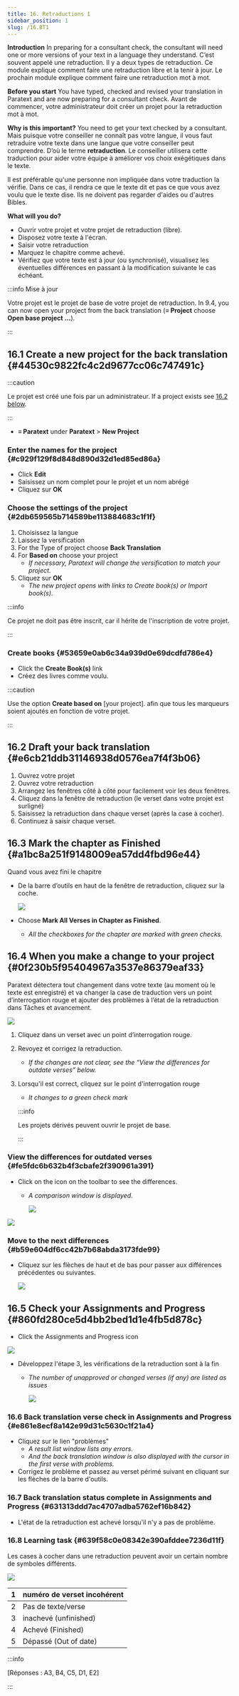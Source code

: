 ```yaml
---
title: 16. Retraductions 1
sidebar_position: 1
slug: /16.BT1
---
```


**Introduction**  In preparing for a consultant check, the consultant will need one or more versions of your text in a language they understand. C’est souvent appelé une retraduction. Il y a deux types de retraduction. Ce module explique comment faire une retraduction libre et la tenir à jour. Le prochain module explique comment faire une retraduction mot à mot.

**Before you start**  You have typed, checked and revised your translation in Paratext and are now preparing for a consultant check. Avant de commencer, votre administrateur doit créer un projet pour la retraduction mot à mot.

**Why is this important?**  You need to get your text checked by a consultant. Mais puisque votre conseiller ne connaît pas votre langue, il vous faut retraduire votre texte dans une langue que votre conseiller peut comprendre. D’où le terme <strong x-id="1">retraduction</strong>. Le conseiller utilisera cette traduction pour aider votre équipe à améliorer vos choix exégétiques dans le texte.

Il est préférable qu'une personne non impliquée dans votre traduction la vérifie. Dans ce cas, il rendra ce que le texte dit et pas ce que vous avez voulu que le texte dise. Ils ne doivent pas regarder d'aides ou d'autres Bibles.

**What will you do?**

- Ouvrir votre projet et votre projet de retraduction (libre).
- Disposez votre texte à l'écran.
- Saisir votre retraduction
- Marquez le chapitre comme achevé.
- Vérifiez que votre texte est à jour (ou synchronisé), visualisez les éventuelles différences en passant à la modification suivante le cas échéant.

:::info Mise à jour

Votre projet est le projet de base de votre projet de retraduction. In 9.4, you can now open your project from the back translation (**≡ Project** choose **Open base project …**).

:::

## 16.1 Create a new project for the back translation {#44530c9822fc4c2d9677cc06c747491c}

:::caution

Le projet est créé une fois par un administrateur. If a project exists see [16.2 below](/16.BT1#e6cb21ddb31146938d0576ea7f4f3b06).

:::

- **≡ Paratext** under **Paratext** &gt; **New Project**

### **Enter the names for the project** {#c929f129f8d848d890d32d1ed85ed86a}

- Click **Edit**
- Saisissez un nom complet pour le projet et un nom abrégé
- Cliquez sur **OK**

### **Choose the settings** **of the project** {#2db659565b714589be113884683c1f1f}

1. Choisissez la langue
2. Laissez la versification
3. For the Type of project choose **Back Translation**
4. For **Based on** choose your project
   - _If necessary, Paratext will change the versification to match your project._
5. Cliquez sur **OK**
   - _The new project opens with links to Create book(s) or Import book(s)_.

:::info

Ce projet ne doit pas être inscrit, car il hérite de l'inscription de votre projet.

:::

### **Create books** {#53659e0ab6c34a939d0e69dcdfd786e4}

- Click the **Create Book(s)** link
- Créez des livres comme voulu.

:::caution

Use the option **Create based on** [your project]. afin que tous les marqueurs soient ajoutés en fonction de votre projet.

:::

## 16.2 Draft your back translation {#e6cb21ddb31146938d0576ea7f4f3b06}

1. Ouvrez votre projet
2. Ouvrez votre retraduction
3. Arrangez les fenêtres côté à côté pour facilement voir les deux fenêtres.
4. Cliquez dans la fenêtre de retraduction (le verset dans votre projet est surligné)
5. Saisissez la retraduction dans chaque verset (après la case à cocher).
6. Continuez à saisir chaque verset.

## 16.3 Mark the chapter as Finished {#a1bc8a251f9148009ea57dd4fbd96e44}

Quand vous avez fini le chapitre

- De la barre d’outils en haut de la fenêtre de retraduction, cliquez sur la coche.
   

  ![](./1022870917.png)

- Choose **Mark All Verses in Chapter as Finished**.
  - _All the checkboxes for the chapter are marked with green checks._

## 16.4 When you make a change to your project {#0f230b5f95404967a3537e86379eaf33}

<div class='notion-row'>
<div class='notion-column' style={{width: 'calc((100% - (min(32px, 4vw) * 1)) * 0.6875)'}}>

Paratext détectera tout changement dans votre texte (au moment où le texte est enregistré) et va changer la case de traduction vers un point d’interrogation rouge et ajouter des problèmes à l’état de la retraduction dans Tâches et avancement.

</div><div className='notion-spacer'></div>

<div class='notion-column' style={{width: 'calc((100% - (min(32px, 4vw) * 1)) * 0.3125)'}}>

![](./2038516241.png)

</div><div className='notion-spacer'></div>
</div>

1. Cliquez dans un verset avec un point d’interrogation rouge.

2. Revoyez et corrigez la retraduction.
   - _If the changes are not clear, see the “View the differences for outdate verses” below._

3. Lorsqu'il est correct, cliquez sur le point d'interrogation rouge

   - _It changes to a green check mark_

   :::info

   Les projets dérivés peuvent ouvrir le projet de base.

   :::

### **View the differences for outdated verses** {#fe5fdc6b632b4f3cbafe2f390961a391}

<div class='notion-row'>
<div class='notion-column' style={{width: 'calc((100% - (min(32px, 4vw) * 1)) * 0.6875)'}}>

- Click on the  icon on the toolbar to see the differences.
  - _A comparison window is displayed_.

    ![](./1718777957.png)

</div><div className='notion-spacer'></div>

<div class='notion-column' style={{width: 'calc((100% - (min(32px, 4vw) * 1)) * 0.31250000000000006)'}}>

![](./855261181.png)

</div><div className='notion-spacer'></div>
</div>

### **Move to the next differences** {#b59e604df6cc42b7b68abda3173fde99}

- Cliquez sur les flèches de haut et de bas pour passer aux différences précédentes ou suivantes.

  ![](./907576153.png)

## 16.5 Check your **Assignments and Progress** {#860fd280ce5d4bb2bed1d1e4fb5d878c}

<div class='notion-row'>
<div class='notion-column' style={{width: 'calc((100% - (min(32px, 4vw) * 1)) * 0.5)'}}>

- Click the Assignments and Progress icon

</div><div className='notion-spacer'></div>

<div class='notion-column' style={{width: 'calc((100% - (min(32px, 4vw) * 1)) * 0.5)'}}>

![](./470041928.png)

</div><div className='notion-spacer'></div>
</div>

- Développez l'étape 3, les vérifications de la retraduction sont à la fin
  - _The number of unapproved or changed verses (if any) are listed as_ _issues_

    ![](./1143591829.png)

### 16.6 Back translation verse check in Assignments and Progress {#e861e8ecf8a142e99d31c5630c1f21a4}

- Cliquez sur le lien "problèmes"
  - _A result list window lists any errors._
  - _And the back translation window is also displayed with the cursor in the first verse with problems._
- Corrigez le problème et passez au verset périmé suivant en cliquant sur les flèches de la barre d'outils.

### 16.7 Back translation status complete in Assignments and Progress {#631313ddd7ac4707adba5762ef16b842}

- L'état de la retraduction est achevé lorsqu'il n'y a pas de problème.

### 16.8 Learning task {#639f58c0e08342e390afddee7236d11f}

Les cases à cocher dans une retraduction peuvent avoir un certain nombre de symboles différents.

![](./967840981.png)

| 1 | numéro de verset incohérent              |
| - | ---------------------------------------- |
| 2 | Pas de texte/verse                       |
| 3 | inachevé (unfinished) |
| 4 | Achevé (Finished)     |
| 5 | Dépassé (Out of date) |

:::info

[Réponses : A3, B4, C5, D1, E2]

:::
